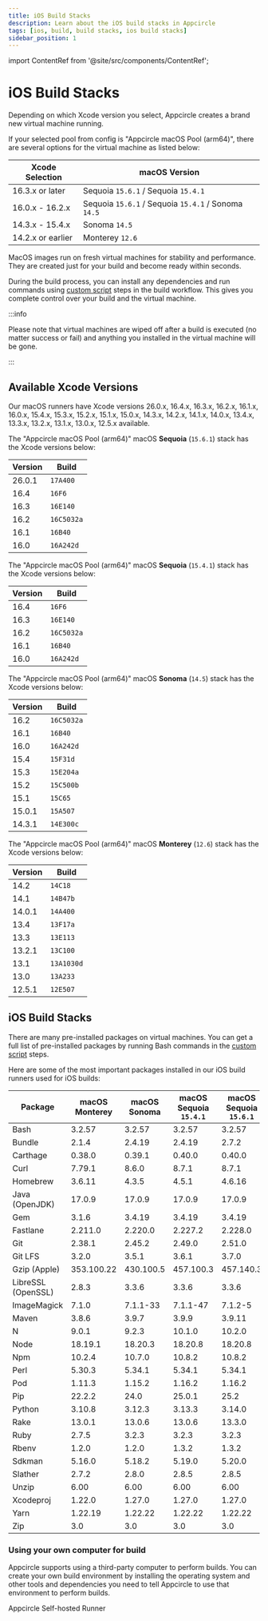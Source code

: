 ```yaml
---
title: iOS Build Stacks
description: Learn about the iOS build stacks in Appcircle
tags: [ios, build, build stacks, ios build stacks]
sidebar_position: 1
---
```


import ContentRef from '@site/src/components/ContentRef';

# iOS Build Stacks

Depending on which Xcode version you select, Appcircle creates a brand new virtual machine running.

If your selected pool from config is "Appcircle macOS Pool (arm64)", there are several options for the virtual machine as listed below:

| Xcode Selection | macOS Version |
| ------- | ----- |
| 16.3.x or later | Sequoia `15.6.1` / Sequoia `15.4.1` |
| 16.0.x - 16.2.x | Sequoia `15.6.1` / Sequoia `15.4.1` / Sonoma `14.5` |
| 14.3.x - 15.4.x | Sonoma `14.5` |
| 14.2.x or earlier | Monterey `12.6` |

MacOS images run on fresh virtual machines for stability and performance. They are created just for your build and become ready within seconds.

During the build process, you can install any dependencies and run commands using [custom script](/workflows/common-workflow-steps/custom-script) steps in the build workflow. This gives you complete control over your build and the virtual machine.

:::info

Please note that virtual machines are wiped off after a build is executed (no matter success or fail) and anything you installed in the virtual machine will be gone.

:::

## Available Xcode Versions

Our macOS runners have Xcode versions 26.0.x, 16.4.x, 16.3.x, 16.2.x, 16.1.x, 16.0.x, 15.4.x, 15.3.x, 15.2.x, 15.1.x, 15.0.x, 14.3.x, 14.2.x, 14.1.x, 14.0.x, 13.4.x, 13.3.x, 13.2.x, 13.1.x, 13.0.x, 12.5.x available.

The "Appcircle macOS Pool (arm64)" macOS **Sequoia** (`15.6.1`) stack has the Xcode versions below:

| Version | Build |
| ------- | ----- |
| 26.0.1 | `17A400` |
| 16.4 | `16F6` |
| 16.3 | `16E140` |
| 16.2 | `16C5032a` |
| 16.1 | `16B40` |
| 16.0 | `16A242d` |

The "Appcircle macOS Pool (arm64)" macOS **Sequoia** (`15.4.1`) stack has the Xcode versions below:

| Version | Build |
| ------- | ----- |
| 16.4 | `16F6` |
| 16.3 | `16E140` |
| 16.2 | `16C5032a` |
| 16.1 | `16B40` |
| 16.0 | `16A242d` |

The "Appcircle macOS Pool (arm64)" macOS **Sonoma** (`14.5`) stack has the Xcode versions below:

| Version | Build |
| ------- | ----- |
| 16.2 | `16C5032a` |
| 16.1 | `16B40` |
| 16.0 | `16A242d` |
| 15.4 | `15F31d` |
| 15.3 | `15E204a` |
| 15.2 | `15C500b` |
| 15.1 | `15C65` |
| 15.0.1 | `15A507` |
| 14.3.1 | `14E300c` |

The "Appcircle macOS Pool (arm64)" macOS **Monterey** (`12.6`) stack has the Xcode versions below:

| Version | Build |
| ------- | ----- |
| 14.2 | `14C18` |
| 14.1 | `14B47b` |
| 14.0.1 | `14A400` |
| 13.4 | `13F17a` |
| 13.3 | `13E113` |
| 13.2.1 | `13C100` |
| 13.1 | `13A1030d` |
| 13.0 | `13A233` |
| 12.5.1 | `12E507` |

## iOS Build Stacks

There are many pre-installed packages on virtual machines. You can get a full list of pre-installed packages by running Bash commands in the [custom script](/workflows/common-workflow-steps/custom-script) steps.

Here are some of the most important packages installed in our iOS build runners used for iOS builds:

| Package            | macOS Monterey | macOS Sonoma | macOS Sequoia `15.4.1` | macOS Sequoia `15.6.1` |
| ------------------ | ---------------- | -------------- | -------------- | -------------- |
| Bash               | 3.2.57           | 3.2.57         | 3.2.57 | 3.2.57 |
| Bundle             | 2.1.4            | 2.4.19         | 2.4.19 | 2.7.2 |
| Carthage           | 0.38.0           | 0.39.1         | 0.40.0 | 0.40.0 |
| Curl               | 7.79.1           | 8.6.0          | 8.7.1 | 8.7.1 |
| Homebrew           | 3.6.11           | 4.3.5          | 4.5.1 | 4.6.16 |
| Java (OpenJDK)     | 17.0.9           | 17.0.9         | 17.0.9 | 17.0.9 |
| Gem                | 3.1.6            | 3.4.19         | 3.4.19 | 3.4.19 |
| Fastlane           | 2.211.0          | 2.220.0        | 2.227.2 | 2.228.0 |
| Git                | 2.38.1           | 2.45.2         | 2.49.0 | 2.51.0 |
| Git LFS            | 3.2.0            | 3.5.1          | 3.6.1 | 3.7.0 |
| Gzip (Apple)       | 353.100.22       | 430.100.5      | 457.100.3 | 457.140.3 |
| LibreSSL (OpenSSL) | 2.8.3            | 3.3.6          | 3.3.6 | 3.3.6 |
| ImageMagick        | 7.1.0            | 7.1.1-33       | 7.1.1-47 | 7.1.2-5 |
| Maven              | 3.8.6            | 3.9.7          | 3.9.9 | 3.9.11 |
| N                  | 9.0.1            | 9.2.3          | 10.1.0 | 10.2.0 |
| Node               | 18.19.1          | 18.20.3        | 18.20.8 | 18.20.8 |
| Npm                | 10.2.4           | 10.7.0         | 10.8.2 | 10.8.2 |
| Perl               | 5.30.3           | 5.34.1         | 5.34.1 | 5.34.1 |
| Pod                | 1.11.3           | 1.15.2         | 1.16.2 | 1.16.2 |
| Pip                | 22.2.2           | 24.0           | 25.0.1 | 25.2 |
| Python             | 3.10.8           | 3.12.3         | 3.13.3 | 3.14.0 |
| Rake               | 13.0.1           | 13.0.6         | 13.0.6 | 13.3.0 |
| Ruby               | 2.7.5            | 3.2.3          | 3.2.3 | 3.2.3 |
| Rbenv              | 1.2.0            | 1.2.0          | 1.3.2 | 1.3.2 |
| Sdkman             | 5.16.0           | 5.18.2         | 5.19.0 | 5.20.0 |
| Slather            | 2.7.2            | 2.8.0          | 2.8.5 | 2.8.5 |
| Unzip              | 6.00             | 6.00           | 6.00 | 6.00 |
| Xcodeproj          | 1.22.0           | 1.27.0         | 1.27.0 | 1.27.0 |
| Yarn               | 1.22.19          | 1.22.22        | 1.22.22 | 1.22.22 |
| Zip                | 3.0              | 3.0            | 3.0 | 3.0 |

### Using your own computer for build

Appcircle supports using a third-party computer to perform builds. You can create your own build environment by installing the operating system and other tools and dependencies you need to tell Appcircle to use that environment to perform builds.

<ContentRef url="/self-hosted-appcircle/self-hosted-runner">
Appcircle Self-hosted Runner
</ContentRef>
